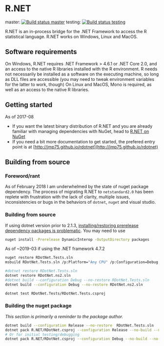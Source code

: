 # R.NET

master: [![Build status master](https://ci.appveyor.com/api/projects/status/bok963px1o9k7jay/branch/master?svg=true)](https://ci.appveyor.com/project/jmp75/rdotnet/branch/master) testing: [![Build status testing](https://ci.appveyor.com/api/projects/status/bok963px1o9k7jay/branch/testing?svg=true)](https://ci.appveyor.com/project/jmp75/rdotnet/branch/testing)

R.NET is an in-process bridge for the .NET Framework to access the R statistical language. R.NET works on Windows, Linux and MacOS. 

## Software requirements

On Windows, R.NET requires .NET Framework > 4.6.1 or .NET Core 2.0, and an access to the native R libraries installed with the R environment. R needs not necessarily be installed as a software on the executing machine, so long as DLL files are accessible (you may need to tweak environment variables for the latter to work, though)
On Linux and MacOS, Mono is required, as well as an access to the native R libraries.

## Getting started

As of 2017-08

* If you want the latest binary distribution of R.NET and you are already familiar with managing dependencies with NuGet, head to [R.NET on NuGet](https://www.nuget.org/packages?q=R.NET)
* If you need a bit more documentation to get started, the prefered entry point is at [http://jmp75.github.io/rdotnet](http://jmp75.github.io/rdotnet)

## Building from source

### Foreword/rant

As of February 2018 I am underwhelmed by the state of nuget package dependency. The process of migrating R.NET to `netstandard2.0` has been replete with frustration with the lack of clarity, multiple issues, inconsistencies or bugs in the behaviors of `dotnet`, `nuget` and visual studio.

### Building from source

If using dotnet version prior to 2.1.3, [installing/restoring prerelease dependency packages is problematic](https://github.com/dotnet/cli/issues/8485). You may need to use

```sh
nuget install -Prerelease DynamicInterop -OutputDirectory packages
```

As of ~2019-03 if using the .NET framework 4.7.2

```sh
nuget restore RDotNet.Tests.sln
msbuild RDotNet.Tests.sln /p:Platform="Any CPU" /p:Configuration=Debug /consoleloggerparameters:ErrorsOnly
```

```sh
#dotnet restore RDotNet.Tests.sln
dotnet restore RDotNet.ns2.sln
#dotnet build --configuration Debug --no-restore RDotNet.Tests.sln
dotnet build --configuration Debug --no-restore RDotNet.ns2.sln
```

```sh
dotnet test RDotNet.Tests/RDotNet.Tests.csproj
```

### Building the nuget package

*This section is primarily a reminder to the package author.*

```bash
dotnet build --configuration Release --no-restore  RDotNet.Tests.sln
dotnet pack R.NET/RDotNet.csproj --configuration Release --no-build --no-restore --output nupkgs
# Or for initial testing/debugging
dotnet pack R.NET/RDotNet.csproj --configuration Debug --no-build --no-restore --output nupkgs
```
